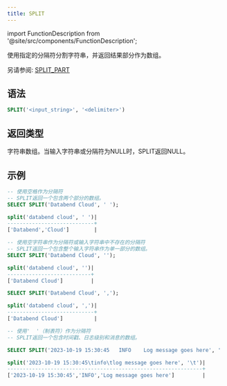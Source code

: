 ```yaml
---
title: SPLIT
---
```

import FunctionDescription from '@site/src/components/FunctionDescription';

<FunctionDescription description="引入或更新: v1.2.164"/>

使用指定的分隔符分割字符串，并返回结果部分作为数组。

另请参阅: [SPLIT_PART](split-part)

## 语法

```sql
SPLIT('<input_string>', '<delimiter>')
```

## 返回类型

字符串数组。当输入字符串或分隔符为NULL时，SPLIT返回NULL。

## 示例

```sql
-- 使用空格作为分隔符
-- SPLIT返回一个包含两个部分的数组。
SELECT SPLIT('Databend Cloud', ' ');

split('databend cloud', ' ')|
----------------------------+
['Databend','Cloud']        |

-- 使用空字符串作为分隔符或输入字符串中不存在的分隔符
-- SPLIT返回一个包含整个输入字符串作为单一部分的数组。
SELECT SPLIT('Databend Cloud', '');

split('databend cloud', '')|
---------------------------+
['Databend Cloud']         |

SELECT SPLIT('Databend Cloud', ',');

split('databend cloud', ',')|
----------------------------+
['Databend Cloud']          |

-- 使用'	'（制表符）作为分隔符
-- SPLIT返回一个包含时间戳、日志级别和消息的数组。

SELECT SPLIT('2023-10-19 15:30:45	INFO	Log message goes here', '	');

split('2023-10-19 15:30:45\tinfo\tlog message goes here', '\t')|
---------------------------------------------------------------+
['2023-10-19 15:30:45','INFO','Log message goes here']         |
```